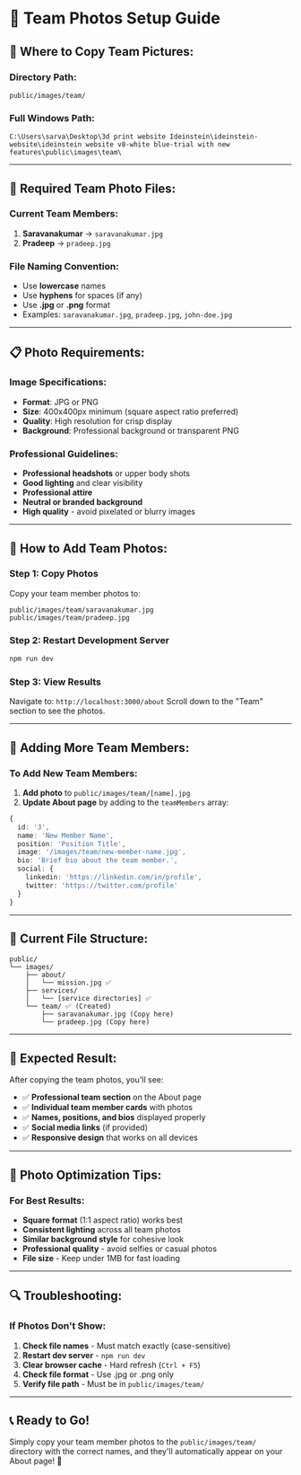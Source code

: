 # 📸 Team Photos Setup Guide

## 📁 **Where to Copy Team Pictures:**

### **Directory Path:**

```
public/images/team/
```

### **Full Windows Path:**

```
C:\Users\sarva\Desktop\3d print website Ideinstein\ideinstein-website\ideinstein website v8-white blue-trial with new features\public\images\team\
```

---

## 🎯 **Required Team Photo Files:**

### **Current Team Members:**

1. **Saravanakumar** → `saravanakumar.jpg`
2. **Pradeep** → `pradeep.jpg`

### **File Naming Convention:**

- Use **lowercase** names
- Use **hyphens** for spaces (if any)
- Use **.jpg** or **.png** format
- Examples: `saravanakumar.jpg`, `pradeep.jpg`, `john-doe.jpg`

---

## 📋 **Photo Requirements:**

### **Image Specifications:**

- **Format**: JPG or PNG
- **Size**: 400x400px minimum (square aspect ratio preferred)
- **Quality**: High resolution for crisp display
- **Background**: Professional background or transparent PNG

### **Professional Guidelines:**

- **Professional headshots** or upper body shots
- **Good lighting** and clear visibility
- **Professional attire**
- **Neutral or branded background**
- **High quality** - avoid pixelated or blurry images

---

## 🚀 **How to Add Team Photos:**

### **Step 1: Copy Photos**

Copy your team member photos to:

```
public/images/team/saravanakumar.jpg
public/images/team/pradeep.jpg
```

### **Step 2: Restart Development Server**

```bash
npm run dev
```

### **Step 3: View Results**

Navigate to: `http://localhost:3000/about`
Scroll down to the "Team" section to see the photos.

---

## 🔧 **Adding More Team Members:**

### **To Add New Team Members:**

1. **Add photo** to `public/images/team/[name].jpg`
2. **Update About page** by adding to the `teamMembers` array:

```typescript
{
  id: '3',
  name: 'New Member Name',
  position: 'Position Title',
  image: '/images/team/new-member-name.jpg',
  bio: 'Brief bio about the team member.',
  social: {
    linkedin: 'https://linkedin.com/in/profile',
    twitter: 'https://twitter.com/profile'
  }
}
```

---

## 📁 **Current File Structure:**

```
public/
└── images/
    ├── about/
    │   └── mission.jpg ✅
    ├── services/
    │   └── [service directories] ✅
    └── team/ ✅ (Created)
        ├── saravanakumar.jpg (Copy here)
        └── pradeep.jpg (Copy here)
```

---

## 🌟 **Expected Result:**

After copying the team photos, you'll see:

- ✅ **Professional team section** on the About page
- ✅ **Individual team member cards** with photos
- ✅ **Names, positions, and bios** displayed properly
- ✅ **Social media links** (if provided)
- ✅ **Responsive design** that works on all devices

---

## 🎨 **Photo Optimization Tips:**

### **For Best Results:**

- **Square format** (1:1 aspect ratio) works best
- **Consistent lighting** across all team photos
- **Similar background style** for cohesive look
- **Professional quality** - avoid selfies or casual photos
- **File size** - Keep under 1MB for fast loading

---

## 🔍 **Troubleshooting:**

### **If Photos Don't Show:**

1. **Check file names** - Must match exactly (case-sensitive)
2. **Restart dev server** - `npm run dev`
3. **Clear browser cache** - Hard refresh (`Ctrl + F5`)
4. **Check file format** - Use .jpg or .png only
5. **Verify file path** - Must be in `public/images/team/`

---

## 📞 **Ready to Go!**

Simply copy your team member photos to the `public/images/team/` directory with the correct names, and they'll automatically appear on your About page! 🚀
